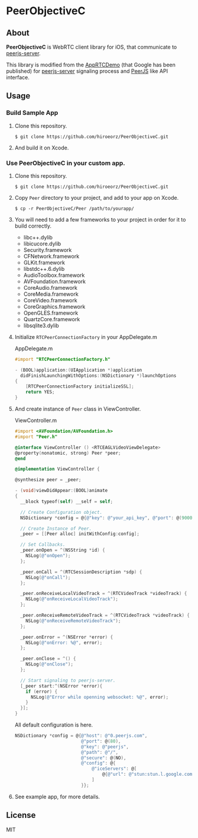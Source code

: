 # PeerObjectiveC

## About

<b>PeerObjectiveC</b> is WebRTC client library for iOS, that communicate to [peerjs-server](https://github.com/peers/peerjs-server).

This library is modified from the [AppRTCDemo](https://code.google.com/p/webrtc/source/browse/trunk/talk/examples/ios/?r=4466#ios%2FAppRTCDemo) (that Google has been published) for [peerjs-server](https://github.com/peers/peerjs-server) signaling process and [PeerJS](http://peerjs.com/) like API interface.

## Usage

### Build Sample App

1. Clone this repository.

    ```
    $ git clone https://github.com/hiroeorz/PeerObjectiveC.git
    ```

2. And build it on Xcode.

### Use PeerObjectiveC in your custom app.

1. Clone this repository.

    ```
    $ git clone https://github.com/hiroeorz/PeerObjectiveC.git
    ```
2. Copy ```Peer``` directory to your project, and add to your app on Xcode.

    ```
    $ cp -r PeerObjectiveC/Peer /path/to/yourapp/
    ```

3. You will need to add a few frameworks to your project in order for it to build correctly.
    * libc++.dylib
    * libicucore.dylib
    * Security.framework
    * CFNetwork.framework
    * GLKit.framework
    * libstdc++.6.dylib
    * AudioToolbox.framework
    * AVFoundation.framework
    * CoreAudio.framework
    * CoreMedia.framework
    * CoreVideo.framework
    * CoreGraphics.framework
    * OpenGLES.framework
    * QuartzCore.framework
    * libsqlite3.dylib

4. Initialize ```RTCPeerConnectionFactory``` in your AppDelegate.m

    AppDelegate.m

    ```objectivec
    #import "RTCPeerConnectionFactory.h"

    - (BOOL)application:(UIApplication *)application 
      didFinishLaunchingWithOptions:(NSDictionary *)launchOptions
    {
        [RTCPeerConnectionFactory initializeSSL];
        return YES;
    }
    ```
5. And create instance of ```Peer``` class in ViewController.

    ViewController.m

    ```objectivec
    #import <AVFoundation/AVFoundation.h>
    #import "Peer.h"

    @interface ViewController () <RTCEAGLVideoViewDelegate>
    @property(nonatomic, strong) Peer *peer;
    @end

    @implementation ViewController {

    @synthesize peer = _peer;

    - (void)viewDidAppear:(BOOL)animate
    {
      __block typeof(self) __self = self;

      // Create Configuration object.
      NSDictionary *config = @{@"key": @"your_api_key", @"port": @(9000)};

      // Create Instance of Peer. 
      _peer = [[Peer alloc] initWithConfig:config];

      // Set Callbacks.
      _peer.onOpen = ^(NSString *id) {
        NSLog(@"onOpen");
      };
   
      _peer.onCall = ^(RTCSessionDescription *sdp) {
        NSLog(@"onCall");
      };

      _peer.onReceiveLocalVideoTrack = ^(RTCVideoTrack *videoTrack) {
        NSLog(@"onReceiveLocalVideoTrack");
      };

      _peer.onReceiveRemoteVideoTrack = ^(RTCVideoTrack *videoTrack) {
        NSLog(@"onReceiveRemoteVideoTrack");
      };

      _peer.onError = ^(NSError *error) {
        NSLog(@"onError: %@", error);
      };

      _peer.onClose = ^() {
        NSLog(@"onClose");
      };

      // Start signaling to peerjs-server.
      [_peer start:^(NSError *error){
        if (error) {
          NSLog(@"Error while openning websocket: %@", error);
        }
      }];
    }
    ``` 
    All default configuration is here.

    ```objectivec
    NSDictionary *config = @{@"host": @"0.peerjs.com",
                             @"port": @(80),
                             @"key": @"peerjs",
                             @"path": @"/",
                             @"secure": @(NO),
                             @"config": @{
                                 @"iceServers": @[
                                     @{@"url": @"stun:stun.l.google.com:19302", @"user": @"", @"password": @""}
                                 ]
                             }};
    ```
6. See example app, for more details.

## License

MIT
